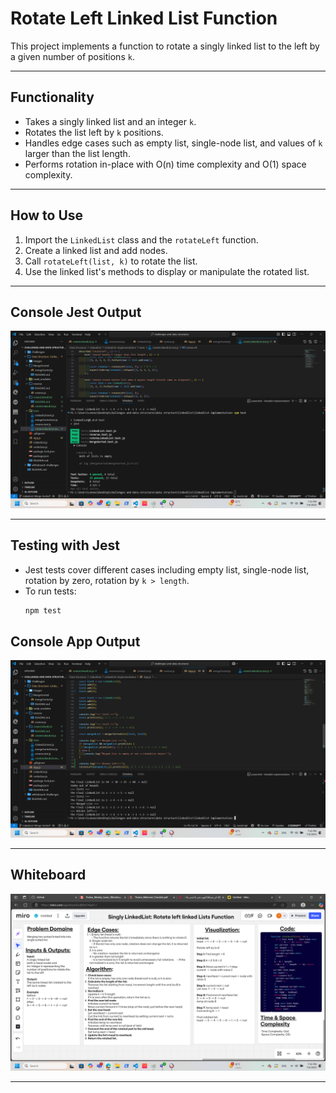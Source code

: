 # Rotate Left Linked List Function

This project implements a function to rotate a singly linked list to the left by a given number of positions `k`.

---

## Functionality

- Takes a singly linked list and an integer `k`.
- Rotates the list left by `k` positions.
- Handles edge cases such as empty list, single-node list, and values of `k` larger than the list length.
- Performs rotation in-place with O(n) time complexity and O(1) space complexity.

---

## How to Use

1. Import the `LinkedList` class and the `rotateLeft` function.
2. Create a linked list and add nodes.
3. Call `rotateLeft(list, k)` to rotate the list.
4. Use the linked list's methods to display or manipulate the rotated list.

---

## Console  Jest Output

![Console jest Output](https://github.com/ThekraQaqish/challenges-and-data-structures/blob/main/Data-Structure/LinkedList/LinkedList-Implementation/images/rotate-left-jest-output.png)  

---

## Testing with Jest

- Jest tests cover different cases including empty list, single-node list, rotation by zero, rotation by `k > length`.
- To run tests:
  ```bash
  npm test
  ```

## Console App Output

![Console app Output](https://github.com/ThekraQaqish/challenges-and-data-structures/blob/main/Data-Structure/LinkedList/LinkedList-Implementation/images/Rotate-left-app-console-output.png)  

---

## Whiteboard

![Whiteboard](https://github.com/ThekraQaqish/challenges-and-data-structures/blob/main/Data-Structure/LinkedList/LinkedList-Implementation/images/rotate-left-whiteboard.png)  

---
